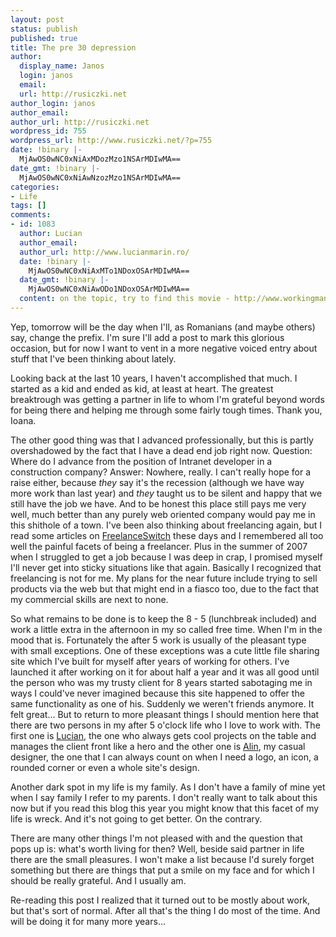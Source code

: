 ```yaml
---
layout: post
status: publish
published: true
title: The pre 30 depression
author:
  display_name: Janos
  login: janos
  email: 
  url: http://rusiczki.net
author_login: janos
author_email: 
author_url: http://rusiczki.net
wordpress_id: 755
wordpress_url: http://www.rusiczki.net/?p=755
date: !binary |-
  MjAwOS0wNC0xNiAxMDozMzo1NSArMDIwMA==
date_gmt: !binary |-
  MjAwOS0wNC0xNiAwNzozMzo1NSArMDIwMA==
categories:
- Life
tags: []
comments:
- id: 1083
  author: Lucian
  author_email: 
  author_url: http://www.lucianmarin.ro/
  date: !binary |-
    MjAwOS0wNC0xNiAxMTo1NDoxOSArMDIwMA==
  date_gmt: !binary |-
    MjAwOS0wNC0xNiAwODo1NDoxOSArMDIwMA==
  content: on the topic, try to find this movie - http://www.workingmansdeath.com/
---
```

<p>Yep, tomorrow will be the day when I'll, as Romanians (and maybe others) say, change the prefix. I'm sure I'll add a post to mark this glorious occasion, but for now I want to vent in a more negative voiced entry about stuff that I've been thinking about lately.</p>
<p>Looking back at the last 10 years, I haven't accomplished that much. I started as a kid and ended as kid, at least at heart. The greatest breaktrough was getting a partner in life to whom I'm grateful beyond words for being there and helping me through some fairly tough times. Thank you, Ioana.</p>
<p>The other good thing was that I advanced professionally, but this is partly overshadowed by the fact that I have a dead end job right now. Question: Where do I advance from the position of Intranet developer in a construction company? Answer: Nowhere, really. I can't really hope for a raise either, because <em>they</em> say it's the recession (although we have way more work than last year) and <em>they</em> taught us to be silent and happy that we still have the job we have. And to be honest this place still pays me very well, much better than any purely web oriented company would pay me in this shithole of a town. I've been also thinking about freelancing again, but I read some articles on <a href="http://www.freelanceswitch.com">FreelanceSwitch</a> these days and I remembered all too well the painful facets of being a freelancer. Plus in the summer of 2007 when I struggled to get a job because I was deep in crap, I promised myself I'll never get into sticky situations like that again. Basically I recognized that freelancing is not for me. My plans for the near future include trying to sell products via the web but that might end in a fiasco too, due to the fact that my commercial skills are next to none.</p>
<p>So what remains to be done is to keep the 8 - 5 (lunchbreak included) and work a little extra in the afternoon in my so called free time. When I'm in the mood that is. Fortunately the after 5 work is usually of the pleasant type with small exceptions. One of these exceptions was a cute little file sharing site which I've built for myself after years of working for others. I've launched it after working on it for about half a year and it was all good until the person who was my trusty client for 8 years started sabotaging me in ways I could've never imagined because this site happened to offer the same functionality as one of his. Suddenly we weren't friends anymore. It felt great... But to return to more pleasant things I should mention here that there are two persons in my after 5 o'clock life who I love to work with. The first one is <a href="http://www.lucianmarin.ro">Lucian</a>, the one who always gets cool projects on the table and manages the client front like a hero and the other one is <a href="http://www.adnan.ro">Alin</a>, my casual designer, the one that I can always count on when I need a logo, an icon, a rounded corner or even a whole site's design.</p>
<p>Another dark spot in my life is my family. As I don't have a family of mine yet when I say family I refer to my parents. I don't really want to talk about this now but if you read this blog this year you might know that this facet of my life is wreck. And it's not going to get better. On the contrary.</p>
<p>There are many other things I'm not pleased with and the question that pops up is: what's worth living for then? Well, beside said partner in life there are the small pleasures. I won't make a list because I'd surely forget something but there are things that put a smile on my face and for which I should be really grateful. And I usually am.</p>
<p>Re-reading this post I realized that it turned out to be mostly about work, but that's sort of normal. After all that's the thing I do most of the time. And will be doing it for many more years...</p>
